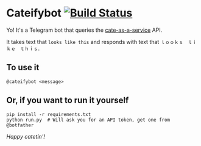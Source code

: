 # Cateifybot [![Build Status](https://travis-ci.org/OzuYatamutsu/tg-cateify-bot.svg?branch=master)](https://travis-ci.org/OzuYatamutsu/tg-cateify-bot)

Yo! It's a Telegram bot that queries the [cate-as-a-service](https://github.com/OzuYatamutsu/cate-as-a-service) API.

It takes text that `looks like this` and responds with text that `ｌｏｏｋｓ　ｌｉｋｅ　ｔｈｉｓ`.

## To use it
```
@cateifybot <message>
```

## Or, if you want to run it yourself
```
pip install -r requirements.txt
python run.py  # Will ask you for an API token, get one from @botfather
```

_Happy catetin'!_

